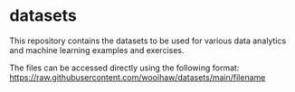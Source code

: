 # datasets
This repository contains the datasets to be used for various data analytics and machine learning examples and exercises.

The files can be accessed directly using the following format:
https://raw.githubusercontent.com/wooihaw/datasets/main/filename
